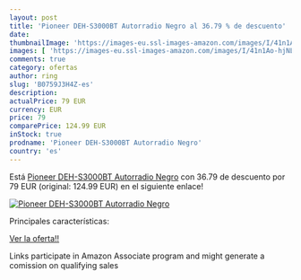 ```yaml
---
layout: post
title: 'Pioneer DEH-S3000BT Autorradio Negro al 36.79 % de descuento'
date: 
thumbnailImage: 'https://images-eu.ssl-images-amazon.com/images/I/41n1Ao-hjNL._SL200_.jpg'
images: [ 'https://images-eu.ssl-images-amazon.com/images/I/41n1Ao-hjNL._SL200_.jpg' ]
comments: true
category: ofertas
author: ring
slug: 'B0759J3H4Z-es'
description:
actualPrice: 79 EUR
currency: EUR
price: 79
comparePrice: 124.99 EUR
inStock: true
prodname: 'Pioneer DEH-S3000BT Autorradio Negro'
country: 'es'
---
```


Está [Pioneer DEH-S3000BT Autorradio Negro](https://www.amazon.es/dp/B0759J3H4Z/?tag=tolees-21) con 36.79 de descuento por 79 EUR (original: 124.99 EUR) en el siguiente enlace!

[![Pioneer DEH-S3000BT Autorradio Negro](https://images-eu.ssl-images-amazon.com/images/I/41n1Ao-hjNL._SL200_.jpg)](https://www.amazon.es/dp/B0759J3H4Z/?tag=tolees-21)

Principales características:


[Ver la oferta!!](https://www.amazon.es/dp/B0759J3H4Z/?tag=tolees-21)

Links participate in Amazon Associate program and might generate a comission on qualifying sales


